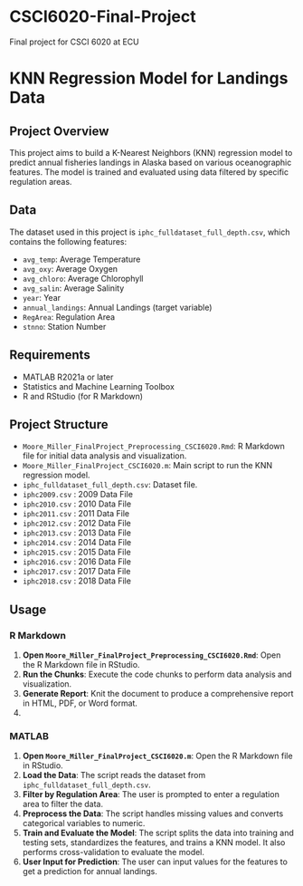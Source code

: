 # CSCI6020-Final-Project
Final project for CSCI 6020 at ECU

# KNN Regression Model for Landings Data

## Project Overview
This project aims to build a K-Nearest Neighbors (KNN) regression model to predict annual fisheries landings in Alaska based on various oceanographic features. The model is trained and evaluated using data filtered by specific regulation areas.

## Data
The dataset used in this project is `iphc_fulldataset_full_depth.csv`, which contains the following features:
- `avg_temp`: Average Temperature
- `avg_oxy`: Average Oxygen
- `avg_chloro`: Average Chlorophyll
- `avg_salin`: Average Salinity
- `year`: Year
- `annual_landings`: Annual Landings (target variable)
- `RegArea`: Regulation Area
- `stnno`: Station Number

## Requirements
- MATLAB R2021a or later
- Statistics and Machine Learning Toolbox
- R and RStudio (for R Markdown)

## Project Structure
- `Moore_Miller_FinalProject_Preprocessing_CSCI6020.Rmd`: R Markdown file for initial data analysis and visualization.
- `Moore_Miller_FinalProject_CSCI6020.m`: Main script to run the KNN regression model.
- `iphc_fulldataset_full_depth.csv`: Dataset file.
- `iphc2009.csv` : 2009 Data File
- `iphc2010.csv` : 2010 Data File
- `iphc2011.csv` : 2011 Data File
- `iphc2012.csv` : 2012 Data File
- `iphc2013.csv` : 2013 Data File
- `iphc2014.csv` : 2014 Data File
- `iphc2015.csv` : 2015 Data File
- `iphc2016.csv` : 2016 Data File
- `iphc2017.csv` : 2017 Data File
- `iphc2018.csv` : 2018 Data File


## Usage
### R Markdown
1. **Open `Moore_Miller_FinalProject_Preprocessing_CSCI6020.Rmd`**: Open the R Markdown file in RStudio.
2. **Run the Chunks**: Execute the code chunks to perform data analysis and visualization.
3. **Generate Report**: Knit the document to produce a comprehensive report in HTML, PDF, or Word format.
4. 
### MATLAB
1. **Open `Moore_Miller_FinalProject_CSCI6020.m`**: Open the R Markdown file in RStudio.
2. **Load the Data**: The script reads the dataset from `iphc_fulldataset_full_depth.csv`.
3. **Filter by Regulation Area**: The user is prompted to enter a regulation area to filter the data.
4. **Preprocess the Data**: The script handles missing values and converts categorical variables to numeric.
5. **Train and Evaluate the Model**: The script splits the data into training and testing sets, standardizes the features, and trains a KNN model. It also performs cross-validation to evaluate the model.
6. **User Input for Prediction**: The user can input values for the features to get a prediction for annual landings.

